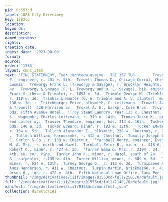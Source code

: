 ```yaml
---
pid: 01553cd
label: 1883 City Directory
key: 1883cd
location: 
keywords: 
description: 
named_persons: 
rights: 
creation_date: 
ingest_date: '2023-08-09'
format: 
source: 
order: '1553'
layout: cmhc_item
text: 'FINE STATIONERY, “sor iannteow avaive.  TRE 267 TUR        Trevorrow William
  E., engineer, r. 431 e. 5th.  Trewett Thomas D., Chicago Corral, Chestnut, cor.
  Loomis.  Treworgy Frank L. (Treworgy & Savage), r. Brooklyn Heights, foot Harrison
  av.  Treworgy & Savage (F. L. Treworgy und O. E. Savage), bik- smiths, 119 e. 6th.  Trimble
  Frank S. (Rose & Trimble), r. 1094 ¢. 3d.  Trimble George W. (Trimble & Hunter),
  r. 118 w. 3d.  Trimble & Hunter (G. W. Trimble and A. V. IIunter), money brokers,
  138 w. 3d. :  Tritchberger Peter, blksmith, C. Leitzmann.  Trowell Augustus (Hamilton
  & Trowell), 328 Harrison av.  Troxel A. D., barkpr, Cole Bros.  Troy A., sawyer,
  bds. Fifth Avenue Hotel.  ‘Troy Steam Laundry, rear 133 ¢. Chestnut.  Trueman Adam
  S., wagonmkr, Charles Leitzmann, r. 310 e. 14th.  Troman Jesse K., printer, r. south
  end Loiter ay.  Trusier Theodore, engineer, bds. 313 ¢. 16th.  Tucker Charles, clk.
  bds. 140 e. 3d.  Tucker Edward, miner, r. 183 e. 12th.  ‘Tucker Edward B., miner,
  r. 134 w. 5th.  Tulloch Alexander E., blksmith, 228 w. Chestnut, r. 280 w. Chestnut.
  .  Tulloch William, harnessmkr, r. 412 w. Chestnut.  Tumalty Joseph F., with J.
  C. Carlon & Co., r. 138 w. Chestnut.  ‘Yarnbull Henry, engineer, Evening Star mine.  Turnbull
  M. A. Mrs., r. north end Hazel.  Turnbull Peter B., miner, r. 418 6. 2d.  Turnbull
  Robert O., miner, r. 427 e. 2d.  ‘Turner Emma G. Mrs.,r. 2194 . 34.  Turner Hall,
  4th, se. cor. Pine.  Turner John P., miner, r. Hazel, south of 24.  Turner John
  S., carpenter, r.135 w. 4th.  Turner William, miner, r. 509 e. 3d.  Turney Clarence,
  miner, r. 524 e. 13th.  Turney George G., r. 112 e. 2d.  Turnipseed Aaron L., driver,
  Amos Henderson, r. 411 w. Chestnut.  Turpin Martin, brickmason, r. 422 e. 8th.  Turpin
  Orson O., igh. r. 422 e. 8th.  Fifth National Loan Office, Soca Pee              '
thumbnail: "/img/derivatives/iiif/images/01553cd/full/250,/0/default.jpg"
full: "/img/derivatives/iiif/images/01553cd/full/1140,/0/default.jpg"
manifest: "/img/derivatives/iiif/01553cd/manifest.json"
collection: directories
---
```

